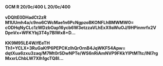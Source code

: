 #### GCM R 20/0c/400 L 20/0c/400
**vDQItE0DHadCt2zR**<br/>**M1UUmh4a/c9no6CWcMae1n6PcNgpzoBKONFLhBMWMW0=**<br/>**cODHqNyCLc1zWDzbOap16ycb6W3etzzaVLhExX9aWuOJ/9HPinmrfx2VDpnVx+WFKYbj3T4y7BIWx8+D...**<br/><br/>
**KK9M95LE4W/fEeTH**<br/>**Th1+YCLX+3RuGaKfP6PEPCKzIhQrOrnB4JqWKF54Apw=**<br/>**dqtXua6zxu3zaq/M7Mt0rSDwNPTe/WS6nRiAmNVP9FKkYlPtMTtc/INI7rgMxxrLChbLW7Xlh1gcTQ8I...**